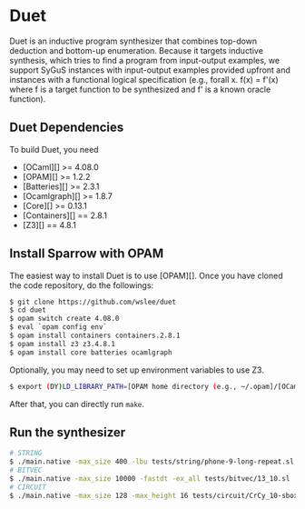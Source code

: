 # Duet

Duet is an inductive program synthesizer that combines top-down deduction and bottom-up enumeration. 
Because it targets inductive synthesis, which tries to find a program from input-output examples, 
we support SyGuS instances with input-output examples provided upfront and instances with a functional 
logical specification (e.g., forall x. f(x) = f'(x) where f is a target function to be synthesized and f' 
is a known oracle function). 

## Duet Dependencies 
To build Duet, you need
- [OCaml][] >= 4.08.0
- [OPAM][] >= 1.2.2
- [Batteries][] >= 2.3.1
- [Ocamlgraph][] >= 1.8.7
- [Core][] >= 0.13.1 
- [Containers][] == 2.8.1 
- [Z3][] == 4.8.1 

## Install Sparrow with OPAM
The easiest way to install Duet is to use [OPAM][].
Once you have cloned the code repository, do the followings:
```sh
$ git clone https://github.com/wslee/duet
$ cd duet
$ opam switch create 4.08.0 
$ eval `opam config env`
$ opam install containers containers.2.8.1
$ opam install z3 z3.4.8.1 
$ opam install core batteries ocamlgraph 
```

Optionally, you may need to set up environment variables to use Z3. 
```sh
$ export (DY)LD_LIBRARY_PATH=[OPAM home directory (e.g., ~/.opam]/[OCaml version you installed via OPAM]/lib/z3:$(DY)LD_LIBRARY_PATH  # add "DY" on a Mac
```

After that, you can directly run ```make```.

## Run the synthesizer
```sh
# STRING 
$ ./main.native -max_size 400 -lbu tests/string/phone-9-long-repeat.sl 
# BITVEC
$ ./main.native -max_size 10000 -fastdt -ex_all tests/bitvec/13_10.sl 
# CIRCUIT
$ ./main.native -max_size 128 -max_height 16 tests/circuit/CrCy_10-sbox2-D5-sIn102.sl
```

